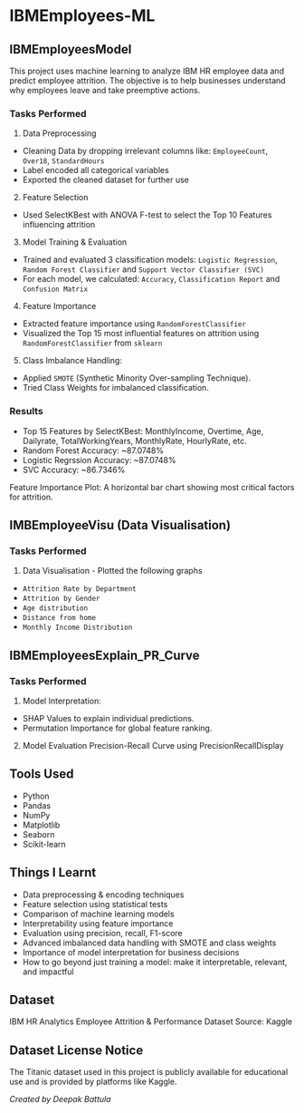 # IBMEmployees-ML

## IBMEmployeesModel

This project uses machine learning to analyze IBM HR employee data and predict employee attrition. The objective is to help businesses understand why employees leave and take preemptive actions.


### Tasks Performed

1. Data Preprocessing
- Cleaning Data by dropping irrelevant columns like: `EmployeeCount`, `Over18`, `StandardHours`
- Label encoded all categorical variables
- Exported the cleaned dataset for further use

2. Feature Selection
- Used SelectKBest with ANOVA F-test to select the Top 10 Features influencing attrition

3. Model Training & Evaluation
- Trained and evaluated 3 classification models: `Logistic Regression`, `Random Forest Classifier` and `Support Vector Classifier (SVC)`
- For each model, we calculated: `Accuracy`, `Classification Report` and `Confusion Matrix`

4. Feature Importance
- Extracted feature importance using `RandomForestClassifier`
- Visualized the Top 15 most influential features on attrition using `RandomForestClassifier` from `sklearn`

5. Class Imbalance Handling:
- Applied `SMOTE` (Synthetic Minority Over-sampling Technique).
- Tried Class Weights for imbalanced classification.


### Results

- Top 15 Features by SelectKBest: MonthlyIncome, Overtime, Age, Dailyrate, TotalWorkingYears, MonthlyRate, HourlyRate, etc.
- Random Forest Accuracy: ~87.0748% 
- Logistic Regrssion Accuracy: ~87.0748%
- SVC Accuracy: ~86.7346%

Feature Importance Plot: A horizontal bar chart showing most critical factors for attrition.

## IMBEmployeeVisu (Data Visualisation)

### Tasks Performed

1. Data Visualisation - Plotted the following graphs 
- `Attrition Rate by Department`
- `Attrition by Gender`
- `Age distribution`
- `Distance from home`
- `Monthly Income Distribution`

## IBMEmployeesExplain_PR_Curve

### Tasks Performed 

1. Model Interpretation:
- SHAP Values to explain individual predictions.
- Permutation Importance for global feature ranking.

2. Model Evaluation
Precision-Recall Curve using PrecisionRecallDisplay

## Tools Used

- Python
- Pandas
- NumPy
- Matplotlib
- Seaborn
- Scikit-learn

## Things I Learnt

- Data preprocessing & encoding techniques
- Feature selection using statistical tests
- Comparison of machine learning models
- Interpretability using feature importance
- Evaluation using precision, recall, F1-score
- Advanced imbalanced data handling with SMOTE and class weights
- Importance of model interpretation for business decisions
- How to go beyond just training a model: make it interpretable, relevant, and impactful

## Dataset 
IBM HR Analytics Employee Attrition & Performance Dataset
Source: Kaggle


## Dataset License Notice
The Titanic dataset used in this project is publicly available for educational use and is provided by platforms like Kaggle.

*Created by Deepak Battula*